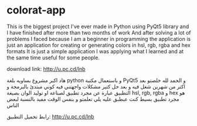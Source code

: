 # colorat-app

This is the biggest project I've ever made in Python using PyQt5 library
and I have finished after more than two months of work
And after solving a lot of problems I faced because I am a beginner in programming
the application is just an application for creating or generating colors in hsl, rgb, rgba and hex formats
It is just a simple application I was applying what I learned and at the same time useful for some people.

download link:
http://u.pc.cd/lnb

هاد اكبر مشروع بساويه بلغة python و باستعمال مكتبة PyQt5
و الحمد لله خلصتو بعد اكتر من شهرين شغل فيه
و بعد حل كتير مشكلات واجهتني فيه كوني مبتدئ بالبرمجة 
و التطبيق عبارة عن مجرد تطبيق لصناعة او توليد الوان بصيغة hsl, rgb, rgba و hex
هو مجرد تطبيق بسيط كنت عبطبق عليه يلي تعلمتو و بنفس الوقت مفيد بالنسبة لبعض الناس

رابط تحميل التطبيق:
http://u.pc.cd/lnb
